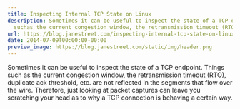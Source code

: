```yaml
---
title: Inspecting Internal TCP State on Linux
description: Sometimes it can be useful to inspect the state of a TCP endpoint. Things
  suchas the current congestion window, the retransmission timeout (RTO), duplicateac...
url: https://blog.janestreet.com/inspecting-internal-tcp-state-on-linux/
date: 2014-07-09T00:00:00-00:00
preview_image: https://blog.janestreet.com/static/img/header.png
---
```


<p>Sometimes it can be useful to inspect the state of a TCP endpoint. Things such
as the current congestion window, the retransmission timeout (RTO), duplicate
ack threshold, etc. are not reflected in the segments that flow over the wire.
Therefore, just looking at packet captures can leave you scratching your head as
to why a TCP connection is behaving a certain way.</p>
